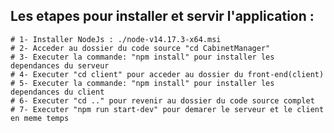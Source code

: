 


## Les etapes pour installer et servir l'application : 
	# 1- Installer NodeJs : ./node-v14.17.3-x64.msi
	# 2- Acceder au dossier du code source "cd CabinetManager"
	# 3- Executer la commande: "npm install" pour installer les dependances du serveur 
	# 4- Executer "cd client" pour acceder au dossier du front-end(client)
	# 5- Executer la commande: "npm install" pour installer les dependances du client
	# 6- Executer "cd .." pour revenir au dossier du code source complet
	# 7- Executer "npm run start-dev" pour demarer le serveur et le client en meme temps 

